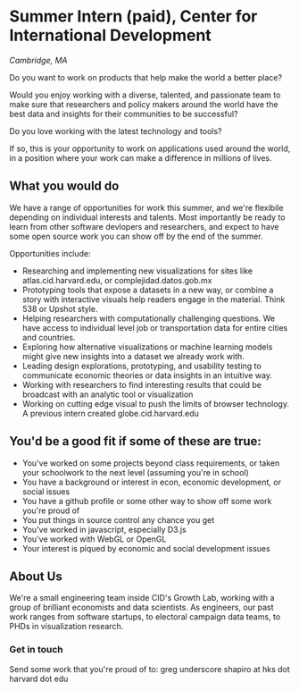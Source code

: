 Summer Intern (paid), Center for International Development
================
*Cambridge, MA* 

Do you want to work on products that help make the world a better place?

Would you enjoy working with a diverse, talented, and passionate team to make sure that researchers and policy makers around the world have the best data and insights for their communities to be successful?

Do you love working with the latest technology and tools?

If so, this is your opportunity to work on applications used around the world, in a position where your work can make a difference in millions of lives.

## What you would do

We have a range of opportunities for work this summer, and we're flexibile depending on individual interests and talents. Most importantly be ready to learn from other software devlopers and researchers, and expect to have some open source work you can show off by the end of the summer.

Opportunities include:
* Researching and implementing new visualizations for sites like atlas.cid.harvard.edu, or complejidad.datos.gob.mx
* Prototyping tools that expose a datasets in a new way, or combine a story with interactive visuals help readers engage in the material. Think 538 or Upshot style.
* Helping researchers with computationally challenging questions. We have access to individual level job or transportation data for entire cities and countries.
* Exploring how alternative visualizations or machine learning models might give new insights into a dataset we already work with. 
* Leading design explorations, prototyping, and usability testing to communicate economic theories or data insights in an intuitive way.
* Working with researchers to find interesting results that could be broadcast with an analytic tool or visualization
* Working on cutting edge visual to push the limits of browser technology. A previous intern created globe.cid.harvard.edu


## You'd be a good fit if some of these are true:

* You've worked on some projects beyond class requirements, or taken your schoolwork to the next level (assuming you're in school)
* You have a background or interest in econ, economic development, or social issues
* You have a github profile or some other way to show off some work you're proud of
* You put things in source control any chance you get
* You've worked in javascript, especially D3.js 
* You've worked with WebGL or OpenGL
* Your interest is piqued by economic and social development issues



## About Us

We're a small engineering team inside CID's Growth Lab, working with a group of brilliant economists and data scientists. As engineers, our past work ranges from software startups, to electoral campaign data teams, to PHDs in visualization research.


### Get in touch

Send some work that you're proud of to: greg underscore shapiro at hks dot harvard dot edu
